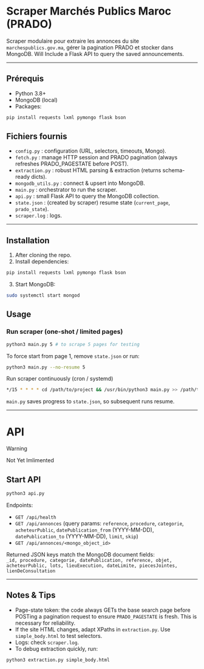 # Scraper Marchés Publics Maroc (PRADO)

Scraper modulaire pour extraire les annonces du site `marchespublics.gov.ma`, gérer la pagination PRADO et stocker dans MongoDB.
Will Include a Flask API to query the saved announcements.

---

## Prérequis

- Python 3.8+
- MongoDB (local)
- Packages:
```bash
pip install requests lxml pymongo flask bson
```
## Fichiers fournis

- `config.py` : configuration (URL, selectors, timeouts, Mongo).
- `fetch.py` : manage HTTP session and PRADO pagination (always refreshes PRADO_PAGESTATE before POST).
- `extraction.py` : robust HTML parsing & extraction (returns schema-ready dicts).
- `mongodb_utils.py` : connect & upsert into MongoDB.
- `main.py` : orchestrator to run the scraper.
- `api.py` : small Flask API to query the MongoDB collection.
- `state.json` : (created by scraper) resume state (`current_page`, `prado_state`).
- `scraper.log` : logs.

---
## Installation
1. After cloning the repo.
2. Install dependencies:
```bash
pip install requests lxml pymongo flask bson
```
3. Start MongoDB:
```bash
sudo systemctl start mongod
```
## Usage
### Run scraper (one-shot / limited pages)
```bash
python3 main.py 5 # to scrape 5 pages for testing
```
To force start from page 1, remove `state.json` or run:
```bash
python3 main.py --no-resume 5
```

Run scraper continuously (cron / systemd)
```bash
*/15 * * * * cd /path/to/project && /usr/bin/python3 main.py >> /path/to/project/scraper.log 2>&1
```
`main.py` saves progress to `state.json`, so subsequent runs resume.

---

# API

> [!Warning]
> Not Yet Imlimented
>

## Start API
```bash
python3 api.py
```
Endpoints:
- `GET /api/health`
- `GET /api/annonces` (query params: `reference`, `procedure`, `categorie`, `acheteurPublic`, `datePublication_from` (YYYY-MM-DD), `datePublication_to` (YYYY-MM-DD), `limit`, `skip`)
- `GET /api/annonces/<mongo_object_id>`

Returned JSON keys match the MongoDB document fields:  
`_id, procedure, categorie, datePublication, reference, objet, acheteurPublic, lots, lieuExecution, dateLimite, piecesJointes, lienDeConsultation`

---
## Notes & Tips
- Page-state token: the code always GETs the base search page before POSTing a pagination request to ensure `PRADO_PAGESTATE` is fresh. This is necessary for reliability.
- If the site HTML changes, adapt XPaths in `extraction.py`. Use `simple_body.html` to test selectors.
- Logs: check `scraper.log`.
- To debug extraction quickly, run:
```bash
python3 extraction.py simple_body.html
```
